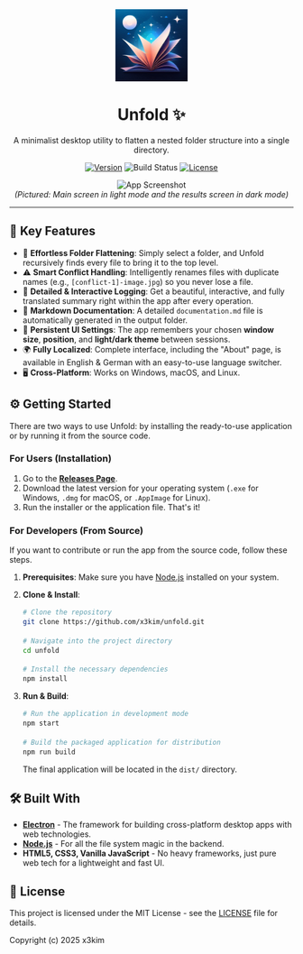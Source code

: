 <div align="center">
  <img src="logo.png" alt="Unfold App Logo" width="128">
  <h1>Unfold ✨</h1>
  <p>
    A minimalist desktop utility to flatten a nested folder structure into a single directory.
  </p>
  <p>
    <a href="https://github.com/x3kim/unfold/releases"><img src="https://img.shields.io/github/v/release/x3kim/unfold?label=version" alt="Version"></a>
    <img src="https://img.shields.io/badge/build-passing-brightgreen" alt="Build Status">
    <a href="https://github.com/x3kim/unfold/blob/main/LICENSE"><img src="https://img.shields.io/badge/license-MIT-purple" alt="License"></a>
  </p>
</div>

<!-- WICHTIG: Ersetze dieses Platzhalterbild durch einen echten Screenshot oder ein animiertes GIF deiner App! -->
<div align="center">
  <img src="https://via.placeholder.com/800x500.png?text=App+Screenshot+or+GIF+here" alt="App Screenshot">
  <br>
  <em>(Pictured: Main screen in light mode and the results screen in dark mode)</em>
</div>

---

## 🚀 Key Features

*   📂 **Effortless Folder Flattening**: Simply select a folder, and Unfold recursively finds every file to bring it to the top level.
*   ⚠️ **Smart Conflict Handling**: Intelligently renames files with duplicate names (e.g., `[conflict-1]-image.jpg`) so you never lose a file.
*   📝 **Detailed & Interactive Logging**: Get a beautiful, interactive, and fully translated summary right within the app after every operation.
*   💾 **Markdown Documentation**: A detailed `documentation.md` file is automatically generated in the output folder.
*   🎨 **Persistent UI Settings**: The app remembers your chosen **window size**, **position**, and **light/dark theme** between sessions.
*   🌍 **Fully Localized**: Complete interface, including the "About" page, is available in English & German with an easy-to-use language switcher.
*   🖥️ **Cross-Platform**: Works on Windows, macOS, and Linux.

## ⚙️ Getting Started

There are two ways to use Unfold: by installing the ready-to-use application or by running it from the source code.

### For Users (Installation)

1.  Go to the **[Releases Page](https://github.com/x3kim/unfold/releases)**.
2.  Download the latest version for your operating system (`.exe` for Windows, `.dmg` for macOS, or `.AppImage` for Linux).
3.  Run the installer or the application file. That's it!

### For Developers (From Source)

If you want to contribute or run the app from the source code, follow these steps.

1.  **Prerequisites**: Make sure you have [Node.js](https://nodejs.org/) installed on your system.

2.  **Clone & Install**:
    ```bash
    # Clone the repository
    git clone https://github.com/x3kim/unfold.git
    
    # Navigate into the project directory
    cd unfold
    
    # Install the necessary dependencies
    npm install
    ```

3.  **Run & Build**:
    ```bash
    # Run the application in development mode
    npm start
    
    # Build the packaged application for distribution
    npm run build
    ```
    The final application will be located in the `dist/` directory.

## 🛠️ Built With

*   [**Electron**](https://www.electronjs.org/) - The framework for building cross-platform desktop apps with web technologies.
*   [**Node.js**](https://nodejs.org/) - For all the file system magic in the backend.
*   **HTML5, CSS3, Vanilla JavaScript** - No heavy frameworks, just pure web tech for a lightweight and fast UI.

## 📄 License

This project is licensed under the MIT License - see the [LICENSE](LICENSE) file for details.

Copyright (c) 2025 x3kim